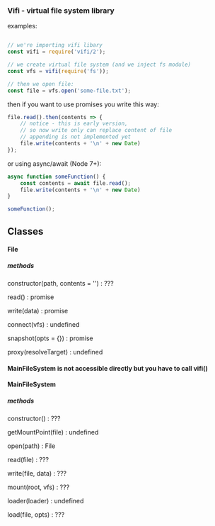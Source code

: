 ### Vifi - virtual file system library

examples:
```javascript

// we're importing vifi libary
const vifi = require('vifi/2');

// we create virtual file system (and we inject fs module)
const vfs = vifi(require('fs'));

// then we open file:
const file = vfs.open('some-file.txt');

```

then if you want to use promises you write this way:

```javascript
file.read().then(contents => {
    // notice - this is early version,
    // so now write only can replace content of file
    // appending is not implemented yet
    file.write(contents + '\n' + new Date)
});

```

or using async/await (Node 7+):

```javascript
async function someFunction() {
    const contents = await file.read();
    file.write(contents + '\n' + new Date)
}

someFunction();

```

## Classes 

#### File 

##### methods 

constructor(path, contents = '') : ??? 

read() : promise 

write(data) : promise 

connect(vfs) : undefined 

snapshot(opts = {}) : promise 

proxy(resolveTarget) : undefined 

#### MainFileSystem is not accessible directly but you have to call vifi()
#### MainFileSystem 

##### methods 

constructor() : ??? 

getMountPoint(file) : undefined 

open(path) : File 

read(file) : ??? 

write(file, data) : ??? 

mount(root, vfs) : ??? 

loader(loader) : undefined 

load(file, opts) : ??? 

